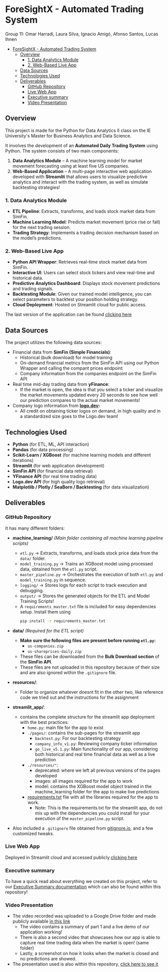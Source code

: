 # ForeSightX - Automated Trading System
Group 11: Omar Harradi, Laura Silva, Ignacio Amigó, Afonso Santos, Lucas Ihnen

- [ForeSightX - Automated Trading System](#foresightx---automated-trading-system)
  - [Overview](#overview)
    - [1. Data Analytics Module](#1-data-analytics-module)
    - [2. Web-Based Live App](#2-web-based-live-app)
  - [Data Sources](#data-sources)
  - [Technologies Used](#technologies-used)
  - [Deliverables](#deliverables)
    - [GitHub Repository](#github-repository)
    - [Live Web App](#live-web-app)
    - [Executive summary](#executive-summary)
    - [Video Presentation](#video-presentation)
   
## Overview
This project is made for the Python for Data Analytics II class on the IE University's Master for Business Analytics and Data Science.

It involves the development of an **Automated Daily Trading System** using Python. The system consists of two main components:

1. **Data Analytics Module** – A machine learning model for market movement forecasting using at least five US companies.
2. **Web-Based Application** – A multi-page interactive web application developed with **Streamlit** that allows users to visualize predictive analytics and interact with the trading system, as well as simulate backtesting strategies!

### 1. Data Analytics Module

- **ETL Pipeline**: Extracts, transforms, and loads stock market data from SimFin. 
- **Machine Learning Model**: Predicts market movement (price rise or fall) for the next trading session.
- **Trading Strategy**: Implements a trading decision mechanism based on the model’s predictions.

### 2. Web-Based Live App

- **Python API Wrapper**: Retrieves real-time stock market data from SimFin.
- **Interactive UI**: Users can select stock tickers and view real-time and historical data.
- **Predictive Analytics Dashboard**: Displays stock movement predictions and trading signals.
- **Backtesting Module**: Given our trained model intelligence, you can select parameters to backtest your position holding strategy.
- **Cloud Deployment**: Hosted on Streamlit cloud for public access.

The last version of the application can be found [clicking here](https://g11-pda2-foresightx.streamlit.app/)

## Data Sources

The project utilizes the following data sources:
- Financial data from **SimFin (Simple Financials)**:
  - Historical (bulk download) for model training
  - On-demand financial metrics from the SimFin API using our Python Wrapper and calling the compant prices endpoint
  - Company information from the companies endpoint on the SimFin API
- Real time mid-day trading data from **yFinance**:
  - If the market is open, the idea is that you select a ticker and visualize the market movements updated every 20 seconds to see how well our prediction compares to the actual market movements!
- Company logo information from **[logo.dev](https://www.logo.dev/):**
  - All credit on obtaining ticker logos on demand, in high quality and in a standardized size goes to the Logo.dev team!


## Technologies Used

- **Python** (for ETL, ML, API interaction)
- **Pandas** (for data processing)
- **Scikit-Learn / XGBoost** (for machine learning models and different iterations)
- **Streamlit** (for web application development)
- **SimFin API** (for financial data retrieval)
- **YFinance API** (for real time trading data)
- **Logo.dev API** (for high quality logo retrieval)
- **Matplotlib / Plotly / SeaBorn / Backtesting** (for data visualization)

## Deliverables
### GitHub Repository
It has many different folders:
  - **machine_learning/** *(Main folder containing all machine learning pipeline scripts)*
    - `etl.py` → Extracts, transforms, and loads stock price data from the `data/` folder.
    - `model_training.py` → Trains an XGBoost model using processed data, obtained from the `etl.py` script.
    - `master_pipeline.py` → Orchestrates the execution of both `etl.py` and `model_training.py` in sequence.
    - `logging/` → Stores logs for each script to track execution and debugging.
    - `output/` → Stores the generated objects for the ETL and Model Training Scripts!
    - A `requirements_master.txt` file is included for easy dependencies setup. Install them using
      ```sh
      pip install -r requirements_master.txt
      ```
  - **data/** *(Required for the ETL script)*
    - **Make sure the following files are present before running `etl.py`:**
      - `us-companies.zip`
      - `us-shareprices-daily.zip`
    - These files can be downloaded from the **Bulk Download section** of the **SimFin API**.
    - These files are not uploaded in this repository because of their size and are also ignored within the `.gitignore` file.
  - **resources/**:
      - Folder to organize whatever doesnt fit in the other two, like reference code we tried out and the instructions for the assignment
  - **streamlit_app/**:
      - contains the complete structure for the streamlit app deployment with the best practices:
        - ```home.py```: main file for the app to exist
        - ```./pages/```: contains the sub-pages for the streamlit app 
          - ```backtest.py```: For our backtesting strategy
          - ```company_info_v1.py```: Reviewing company ticker information
          - ```go_live_v5.1.py```: Main functionality of our app, considering both historical and real time financial data as well as a live prediction
        - ```./resources/"```:
          - deprecated: where we left all previous versions of the pages developed
          - images: all images required for the app to work 
          - model: contains the XGBoost model object trained in the machine_learning folder for the app to make live predictions
        - [requirements.txt](streamlit_app/requirements.txt) file with all the libraries required for the app to work.
          - Note: This is the requirements.txt for the streamlit app, do not mix up with the dependencies you could install for your execution of the `master_pipeline.py` script.
    
  - Also included a `.gitignore` file obtained from [gitignore.io](gitignore.io), and a few customized tweaks.

### Live Web App
Deployed in Streamlit cloud and accessed publicly [clicking here](https://g11-pda2-foresightx.streamlit.app/)


### Executive summary
To have a quick read about everything we created on this project, refer to our [Executive Summary documentation](PDA2_G11_Executive_Summary.pdf) which can also be found within this repository!
  
### Video Presentation
  - The video recorded was uploaded to a Google Drive folder and made publicly available [in this link](https://drive.google.com/drive/folders/1Q3PMHrujXyme3BMmPqNvwbcuoiVDUuBi?usp=sharing)
    - The video contains a summary of part 1 and a live demo of our application working!
    - There is also a second video that showcases how our app is able to capture real time trading data when the market is open! (same folder)
    - Lastly, a screenshot on how it looks when the market is closed and no predictions are showed.
  - The presentation used is also within this repository, [click here to see it](PDA2_G11_SlideDeck.pdf)


